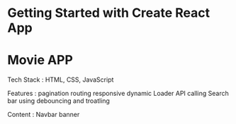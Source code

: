 # Getting Started with Create React App

# Movie APP


Tech Stack : HTML, CSS, JavaScript

Features :
pagination
routing
responsive
dynamic
Loader
API calling
Search bar using debouncing and troatling

Content :
Navbar
banner
